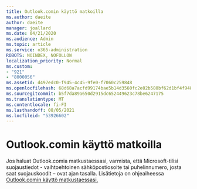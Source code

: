 ```yaml
---
title: Outlook.comin käyttö matkoilla
ms.author: daeite
author: daeite
manager: joallard
ms.date: 04/21/2020
ms.audience: Admin
ms.topic: article
ms.service: o365-administration
ROBOTS: NOINDEX, NOFOLLOW
localization_priority: Normal
ms.custom:
- "921"
- "8000056"
ms.assetid: d497edc0-f945-4c45-9fe0-f7060c259848
ms.openlocfilehash: 68d68a7acfd99174bae5b14d3560fc2e02b580bf62d1bf4f948543708c901a8e
ms.sourcegitcommit: b5f7da89a650d2915dc652449623c78be6247175
ms.translationtype: MT
ms.contentlocale: fi-FI
ms.lasthandoff: 08/05/2021
ms.locfileid: "53926602"
---
```

# <a name="how-to-access-outlookcom-while-traveling"></a>Outlook.comin käyttö matkoilla

Jos haluat Outlook.comia matkustaessasi, varmista, että Microsoft-tilisi suojaustiedot - vaihtoehtoinen sähköpostiosoite tai puhelinnumero, josta saat suojauskoodit – ovat ajan tasalla. Lisätietoja on ohjeaiheessa [Outlook.comin käyttö matkustaessasi.](https://support.office.com/article/c44f16da-7156-4890-853c-286aafeda87e?wt.mc_id=Office_Outlook_com_Alchemy)
